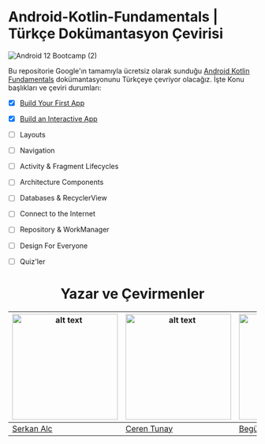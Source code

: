 # Android-Kotlin-Fundamentals | Türkçe Dokümantasyon Çevirisi

![Android 12 Bootcamp (2)](https://user-images.githubusercontent.com/70329389/139955062-4e63d1a2-abf8-499b-88e2-e9b40ed2228a.png)

Bu repositorie Google'ın tamamıyla ücretsiz olarak sunduğu [Android Kotlin Fundamentals](https://developer.android.com/courses/kotlin-fundamentals/course) dokümantasyonunu Türkçeye çevriyor olacağız. İşte Konu başlıkları ve çeviri durumları:

- [x] [Build Your First App](https://github.com/serkanalc/Android-Kotlin-Fundamentals/tree/main/Part%201%20-%20Build%20Your%20First%20App)
- [x] [Build an Interactive App](https://github.com/serkanalc/Android-Kotlin-Fundamentals/tree/main/Part%202%20-%20Build%20an%20interactive%20app)
- [ ] Layouts
- [ ] Navigation
- [ ] Activity & Fragment Lifecycles
- [ ] Architecture Components
- [ ] Databases & RecyclerView
- [ ] Connect to the Internet
- [ ] Repository & WorkManager
- [ ] Design For Everyone
- [ ] Quiz'ler


<h1 align="center">  
   Yazar ve Çevirmenler 
   </h1>  


| <img src="https://avatars.githubusercontent.com/u/70329389?v=4" alt="alt text" width="214"> | <img src="https://avatars.githubusercontent.com/u/80598532?v=4" alt="alt text" width="214"> | <img src="https://avatars.githubusercontent.com/u/46448616?v=4" alt="alt text" width="214"> | <img src="https://avatars.githubusercontent.com/u/93822612?v=4" alt="alt text" width="215"> | 
|---|---|---|---|
|[Serkan Alc](https://github.com/serkanalc)|[Ceren Tunay](https://github.com/gulcerentunay)|[Begüm Yolcu](https://github.com/bgmylc)|[Mehmet Ali Cantez](https://github.com/mcantez)|

  
